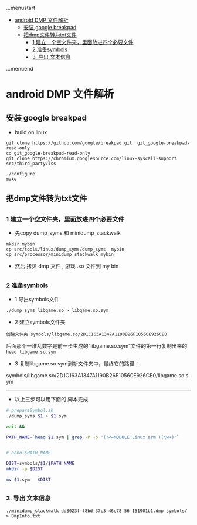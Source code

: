 ...menustart

- [android DMP 文件解析](#e5791d6498bab7b31b7898e9e93b421c)
    - [安装 google breakpad](#894a26d71405e3fb8de576d3d9490545)
    - [把dmp文件转为txt文件](#91c8954f90dfd17b00934b72fd7cf8cd)
        - [1 建立一个空文件夹，里面放进四个必要文件](#26187d0e98251eb68e16f449d5fd4c03)
        - [2 准备symbols](#c97793d9feed912272ee53800337fedf)
        - [3. 导出 文本信息](#83c487b85db581c525da4ee0c540346b)

...menuend


<h2 id="e5791d6498bab7b31b7898e9e93b421c"></h2>


# android DMP 文件解析


<h2 id="894a26d71405e3fb8de576d3d9490545"></h2>


##  安装 google breakpad

 - build on linux

```
git clone https://github.com/google/breakpad.git  git_google-breakpad-read-only
cd git_google-breakpad-read-only
git clone https://chromium.googlesource.com/linux-syscall-support src/third_party/lss

./configure
make
```

<h2 id="91c8954f90dfd17b00934b72fd7cf8cd"></h2>


##  把dmp文件转为txt文件

<h2 id="26187d0e98251eb68e16f449d5fd4c03"></h2>


### 1 建立一个空文件夹，里面放进四个必要文件
 
 - 先copy dump_syms 和 minidump_stackwalk 

```
mkdir mybin
cp src/tools/linux/dump_syms/dump_syms  mybin
cp src/processor/minidump_stackwalk mybin
```

 - 然后 拷贝 dmp 文件 , 游戏 .so 文件到  my bin


<h2 id="c97793d9feed912272ee53800337fedf"></h2>


### 2 准备symbols

 - 1 导出symbols文件

```
./dump_syms libgame.so > libgame.so.sym
```

 - 2 建立symbols文件夹

`创建文件夹 symbols/libgame.so/2D1C163A1347A1190B26F10560E926CE0`

后面那个一堆乱数字是前一步生成的“libgame.so.sym”文件的第一行复制出来的   `head libgame.so.sym`


 - 3 复制libgame.so.sym到新文件夹中，最终它的路径：

symbols/libgame.so/2D1C163A1347A1190B26F10560E926CE0/libgame.so.sym


---

 - 以上三步可以用下面的 脚本完成

```bash
# prepareSymbol.sh 
./dump_syms $1 > $1.sym

wait &&

PATH_NAME=`head $1.sym | grep -P -o '(?<=MODULE Linux arm )(\w+)'`


# echo $PATH_NAME

DIST=symbols/$1/$PATH_NAME
mkdir -p $DIST

mv $1.sym   $DIST
```


<h2 id="83c487b85db581c525da4ee0c540346b"></h2>


### 3. 导出 文本信息

```
./minidump_stackwalk dd3023f-f8bd-37c3-46e78f56-151901b1.dmp symbols/ > DmpInfo.txt
```

